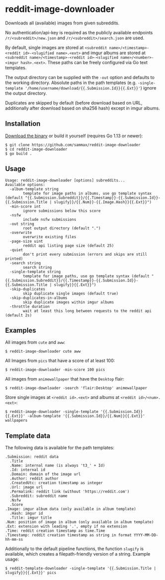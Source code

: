 # reddit-image-downloader

Downloads all (available) images from given subreddits. 

No authentication/api-key is required as the publicly available endpoints `/r/<subreddit>/new.json` and `/r/<subreddit>/search.json` are used.

By default, single images are stored at `<subreddit name>/<timestamp>-<reddit id>-<slugified name>.<ext>` and imgur albums are stored at `<subreddit name>/<timestamp>-<reddit id>-<slugified name>/<number>-<imgur hash>.<ext>`.
These paths can be freely configured via Go text templates. 

The output directory can be supplied with the `-out` option and defaults to the working directory. Absolute paths in the path templates (e.g. `-single-template '/home/username/download/{{.Submission.Id}}{{.Ext}}'`) ignore the output directory.

Duplicates are skipped by default (before download based on URL, additionally after download based on sha256 hash) except in imgur albums.

## Installation
[Download the binary](https://github.com/sammax/reddit-image-downloader/releases) or build it yourself (requires Go 1.13 or newer):
```shell script
$ git clone https://github.com/sammax/reddit-image-downloader
$ cd reddit-image-downloader
$ go build .
```

## Usage
```
Usage: reddit-image-downloader [options] subreddits...
Available options:
  -album-template string
        template for image paths in albums, use go template syntax (default "{{.Submission.Subreddit}}/{{.Timestamp}}-{{.Submission.Id}}-{{.Submission.Title | slugify}}/{{.Num}}-{{.Image.Hash}}{{.Ext}}")
  -min-score int
        ignore submissions below this score
  -nsfw
        include nsfw submissions
  -out string
        root output directory (default ".")
  -overwrite
        overwrite existing files
  -page-size uint
        reddit api listing page size (default 25)
  -quiet
        don't print every submission (errors and skips are still printed)
  -search string
        search string
  -single-template string
        template for image paths, use go template syntax (default "{{.Submission.Subreddit}}/{{.Timestamp}}-{{.Submission.Id}}-{{.Submission.Title | slugify}}{{.Ext}}")
  -skip-duplicates
        skip duplicate single images (default true)
  -skip-duplicates-in-albums
        skip duplicate images within imgur albums
  -throttle duration
        wait at least this long between requests to the reddit api (default 2s)
```

## Examples
All images from `cute` and `aww`:
```shell script
$ reddit-image-downloader cute aww
```
All Images from `pics` that have a score of at least 100:
```shell script
$ reddit-image-downloader -min-score 100 pics 
```
All images from `animewallpaper` that have the `Desktop` flair:
```shell script
$ reddit-image-downloader -search 'flair:Desktop' animewallpaper
```
Store single images at `<reddit id>.<ext>` and albums at `<reddit id>/<num>.<ext>`:
```shell script
$ reddit-image-downloader -single-template '{{.Submission.Id}}{{.Ext}}' -album-template '{{.Submission.Id}}/{{.Num}}{{.Ext}}' wallpapers
```

## Template data
The following data is available for the path templates:
```shell script
.Submission: reddit data
  .Title
  .Name: internal name (is always 't3_' + Id)
  .Id: internal id
  .Domain: domain of the image url
  .Author: reddit author
  .CreatedUtc: creation timestamp as integer
  .Url: image url
  .Permalink: reddit link (without 'https://reddit.com')
  .Subreddit: subreddit name
  .Nsfw
  .Score
.Image: imgur album data (only available in album template)
  .Hash: imgur id
  .Title: imgur title
.Num: position of image in album (only available in album template)
.Ext: extension with leading '.', empty if no extension
.Time: reddit creation timestamp as time.Time
.Timestamp: reddit creation timestamp as string in format YYYY-MM-DD-hh-mm-ss
```
Additionally to the default pipeline functions, the function `slugify` is available, which creates a filepath-friendly version of a string. Example usage:
```shell script
$ reddit-template-downloader -single-template '{{.Submission.Title | slugify}}{{.Ext}}' pics
```